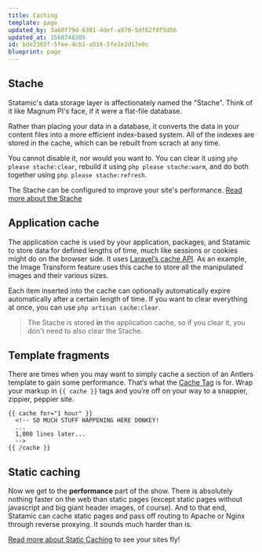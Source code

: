 ```yaml
---
title: Caching
template: page
updated_by: 3a60f79d-8381-4def-a970-5df62f0f5d56
updated_at: 1568748305
id: bde2385f-5fee-4cb1-a516-5fe2e2d17e0c
blueprint: page
---
```


## Stache

Statamic's data storage layer is affectionately named the "Stache". Think of it like Magnum PI's face, if it were a flat-file database.

Rather than placing your data in a database, it converts the data in your content files into a more efficient index-based system. All of the indexes are stored in the cache, which can be rebuilt from scrach at any time.

You cannot disable it, nor would you want to. You can clear it using `php please stache:clear`, rebuild it using `php please stache:warm`, and do both together using `php please stache:refresh`.

The Stache can be configured to improve your site's performance. [Read more about the Stache](/stache)


## Application cache

The application cache is used by your application, packages, and Statamic to store data for defined lengths of time, much like sessions or cookies might do on the browser side. It uses [Laravel’s cache API](https://laravel.com/docs/6.x/cache). As an example, the Image Transform feature uses this cache to store all the manipulated images and their various sizes.

Each item inserted into the cache can optionally automatically expire automatically after a certain length of time. If you want to clear everything at once, you can use `php artisan cache:clear`.

> The Stache is stored **in** the application cache, so if you clear it, you don't need to also clear the Stache.


## Template fragments

There are times when you may want to simply cache a section of an Antlers template to gain some performance. That’s what the [Cache Tag](/tags/cache) is for. Wrap your markup in `{{ cache }}` tags and you’re off on your way to a snappier, zippier, peppier site.

```
{{ cache for="1 hour" }}
  <!-- SO MUCH STUFF HAPPENING HERE DONKEY!
  ...
  1,000 lines later...
  -->
{{ /cache }}
```

## Static caching

Now we get to the **performance** part of the show. There is absolutely nothing faster on the web than static pages (except static pages without javascript and big giant header images, of course). And to that end, Statamic can cache static pages and pass off routing to Apache or Nginx through reverse proxying. It sounds much harder than is.

[Read more about Static Caching](/static-caching) to see your sites fly!